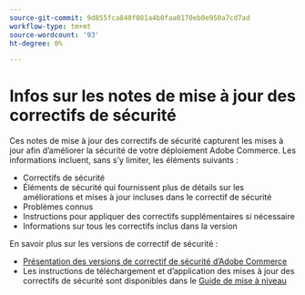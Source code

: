 ```yaml
---
source-git-commit: 9d855fca840f081a4b0faa0170eb0e950a7cd7ad
workflow-type: tm+mt
source-wordcount: '93'
ht-degree: 0%

---
```

# Infos sur les notes de mise à jour des correctifs de sécurité

Ces notes de mise à jour des correctifs de sécurité capturent les mises à jour afin d’améliorer la sécurité de votre déploiement Adobe Commerce. Les informations incluent, sans s’y limiter, les éléments suivants :

* Correctifs de sécurité
* Éléments de sécurité qui fournissent plus de détails sur les améliorations et mises à jour incluses dans le correctif de sécurité
* Problèmes connus
* Instructions pour appliquer des correctifs supplémentaires si nécessaire
* Informations sur tous les correctifs inclus dans la version

En savoir plus sur les versions de correctif de sécurité :

* [Présentation des versions de correctif de sécurité d’Adobe Commerce](/help/release/release-notes/security/overview.md#about-adobe-commerce-security-patch-releases)
* Les instructions de téléchargement et d’application des mises à jour des correctifs de sécurité sont disponibles dans le [Guide de mise à niveau](https://experienceleague.adobe.com/en/docs/commerce-operations/upgrade-guide/implementation/perform-upgrade)
